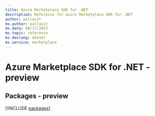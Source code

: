 ```yaml
---
title: Azure Marketplace SDK for .NET
description: Reference for Azure Marketplace SDK for .NET
author: pallavit
ms.author: pallavit
ms.data: 08/17/2023
ms.topic: reference
ms.devlang: dotnet
ms.service: marketplace
---
```

# Azure Marketplace SDK for .NET - preview
## Packages - preview
[!INCLUDE [packages](marketplace-index.md)]